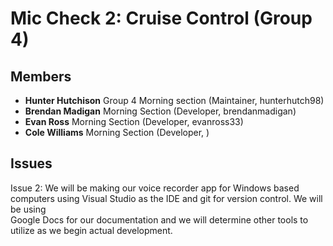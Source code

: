 # Mic Check 2: Cruise Control (Group 4)
## Members  
- **Hunter Hutchison** Group 4 Morning section (Maintainer, hunterhutch98)  
- **Brendan Madigan** Morning Section (Developer, brendanmadigan)  
- **Evan Ross** Morning Section (Developer, evanross33)  
- **Cole Williams** Morning Section (Developer, )  

## Issues  

Issue 2: We will be making our voice recorder app for Windows based computers using Visual Studio as the IDE and git for version control. We will be using  
Google Docs for our documentation and we will determine other tools to utilize as we begin actual development.
